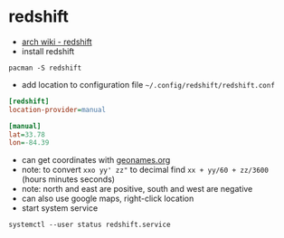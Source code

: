# redshift

- [arch wiki - redshift](https://wiki.archlinux.org/title/redshift)
- install redshift

```shell
pacman -S redshift
```

- add location to configuration file `~/.config/redshift/redshift.conf`

```ini
[redshift]
location-provider=manual

[manual]
lat=33.78
lon=-84.39
```

- can get coordinates with [geonames.org](http://www.geonames.org/)
- note: to convert `xxo yy' zz"` to decimal find `xx + yy/60 + zz/3600`
  (hours minutes seconds)
- note: north and east are positive, south and west are negative
- can also use google maps, right-click location
- start system service

```shell
systemctl --user status redshift.service
```
